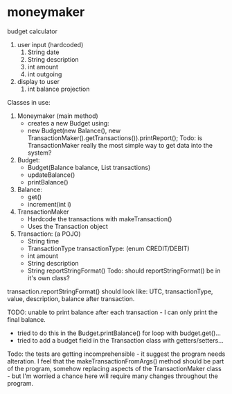 # moneymaker

budget calculator
1. user input (hardcoded)
    1. String date
    1. String description
    1. int amount
    1. int outgoing
1. display to user
    1. int balance projection

Classes in use:
1. Moneymaker (main method)
    - creates a new Budget using:
    - new Budget(new Balance(), new TransactionMaker().getTransactions()).printReport();
    Todo: is TransactionMaker really the most simple way to get data into the system?
1. Budget:
    - Budget(Balance balance, List<Transaction> transactions)
    - updateBalance()
    - printBalance()
1. Balance:
    - get()
    - increment(int i)
1. TransactionMaker
    - Hardcode the transactions with makeTransaction()
    - Uses the Transaction object
1. Transaction: (a POJO)
     - String time
     - TransactionType transactionType: (enum CREDIT/DEBIT)
     - int amount
     - String description
     - String reportStringFormat()
     Todo: should reportStringFormat() be in it's own class?

transaction.reportStringFormat() should look like:
UTC, transactionType, value, description, balance after transaction.

TODO: unable to print balance after each transaction - I can only print the final balance.
- tried to do this in the Budget.printBalance() for loop with budget.get()...
- tried to add a budget field in the Transaction class with getters/setters...

Todo: the tests are getting incomprehensible - it suggest the program needs alteration.
I feel that the makeTransactionFromArgs() method should be part of the program,
somehow replacing aspects of the TransactionMaker class - but I'm worried a chance here will require
many changes throughout the program.